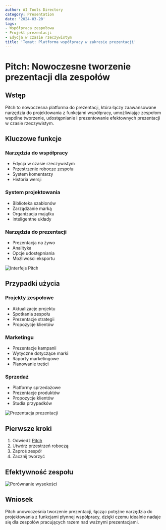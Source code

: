 ```yaml
---
author: AI Tools Directory
category: Presentation
date: '2024-03-20'
tags:
- Współpraca zespołowa
- Projekt prezentacji
- Edycja w czasie rzeczywistym
title: 'Temat: Platforma współpracy w zakresie prezentacji'
---
```


# Pitch: Nowoczesne tworzenie prezentacji dla zespołów

## Wstęp

Pitch to nowoczesna platforma do prezentacji, która łączy zaawansowane narzędzia do projektowania z funkcjami współpracy, umożliwiając zespołom wspólne tworzenie, udostępnianie i prezentowanie efektownych prezentacji w czasie rzeczywistym.

## Kluczowe funkcje

### Narzędzia do współpracy
- Edycja w czasie rzeczywistym
- Przestrzenie robocze zespołu
- System komentarzy
- Historia wersji

### System projektowania
- Biblioteka szablonów
- Zarządzanie marką
- Organizacja majątku
- Inteligentne układy

### Narzędzia do prezentacji
- Prezentacja na żywo
- Analityka
- Opcje udostępniania
- Możliwości eksportu

![Interfejs Pitch](/imgs/pitch/interface.jpg)

## Przypadki użycia

### Projekty zespołowe
- Aktualizacje projektu
- Spotkania zespołu
- Prezentacje strategii
- Propozycje klientów

### Marketingu
- Prezentacje kampanii
- Wytyczne dotyczące marki
- Raporty marketingowe
- Planowanie treści

### Sprzedaż
- Platformy sprzedażowe
- Prezentacje produktów
- Propozycje klientów
- Studia przypadków

![Prezentacja prezentacji](/imgs/pitch/demo.jpg)

## Pierwsze kroki

1. Odwiedź [Pitch](https://pitch.com)
2. Utwórz przestrzeń roboczą
3. Zaproś zespół
4. Zacznij tworzyć

## Efektywność zespołu

![Porównanie wysokości](/imgs/pitch/comparison.jpg)

## Wniosek

Pitch unowocześnia tworzenie prezentacji, łącząc potężne narzędzia do projektowania z funkcjami płynnej współpracy, dzięki czemu idealnie nadaje się dla zespołów pracujących razem nad ważnymi prezentacjami.